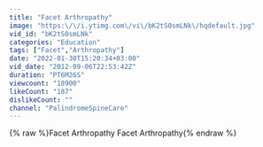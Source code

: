 ```yaml
---
title: "Facet Arthropathy"
image: "https:\/\/i.ytimg.com\/vi\/bK2tS0smLNk\/hqdefault.jpg"
vid_id: "bK2tS0smLNk"
categories: "Education"
tags: ["Facet","Arthropathy"]
date: "2022-01-30T15:20:34+03:00"
vid_date: "2012-09-06T22:53:42Z"
duration: "PT6M26S"
viewcount: "18900"
likeCount: "187"
dislikeCount: ""
channel: "PalindromeSpineCare"
---
```

{% raw %}Facet Arthropathy Facet Arthropathy{% endraw %}
